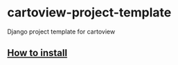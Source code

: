 # cartoview-project-template
Django project template for cartoview

## [How to install](http://cartologic.github.io/cartoview)

